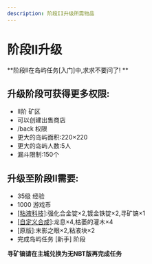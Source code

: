 ```yaml
---
description: 阶段II升级所需物品
---
```


# 阶段II升级

**阶段II在岛屿任务\[入门\]中,求求不要问了! **

## 升级阶段可获得更多权限:  
- II阶 矿区  
- 可以创建出售商店  
- /back 权限  
- 更大的岛屿面积:220×220  
- 更大的岛屿人数:5人  
- 漏斗限制:150个 

## 升级至阶段II需要:  
- 35级 经验  
- 1000 游戏币  
- [\[粘液科技\]](https://doc.skycraft.cn/plugins/slimefun):强化合金锭×2,镀金铁锭×2,寻矿镐×1  
- [\[自定义合成\]](https://doc.skycraft.cn/plugins/minetinker):龙息×4,枯萎的灌木×4  
- \[原版\]:末影之眼×2,粘液块×2  
- 完成岛屿任务 \[新手\] 阶段    

**寻矿镐请在主城兑换为无NBT版再完成任务**


